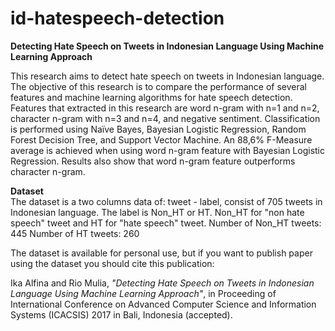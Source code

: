# id-hatespeech-detection

<b>Detecting Hate Speech on Tweets in Indonesian Language Using Machine Learning Approach</b><br>

This research aims to detect hate speech  on tweets in Indonesian language. 
The objective of this research is to compare the performance of several features and machine learning algorithms for hate speech detection. Features that extracted in this research are word n-gram with n=1 and n=2, character n-gram with n=3 and n=4, and negative sentiment. 
Classification is performed using Naïve Bayes, Bayesian Logistic Regression, Random Forest Decision Tree, and Support Vector Machine. An 88,6% F-Measure average is achieved when using word n-gram feature with Bayesian Logistic Regression. Results also show that word n-gram feature outperforms character n-gram.

<b>Dataset</b><br>
The dataset is a two columns data of: tweet - label, consist of 705 tweets in Indonesian language.
The label is Non_HT or HT. Non_HT for "non hate speech" tweet and HT for "hate speech" tweet. 
Number of Non_HT tweets: 445
Number of HT tweets: 260

The dataset is available for personal use, but if you want to publish paper using the dataset you should cite this publication:

Ika Alfina and Rio Mulia, <i>"Detecting Hate Speech on Tweets in Indonesian Language Using Machine Learning Approach"</i>, in Proceeding of International Conference on Advanced Computer Science and Information Systems (ICACSIS) 2017 in Bali, Indonesia (accepted).
